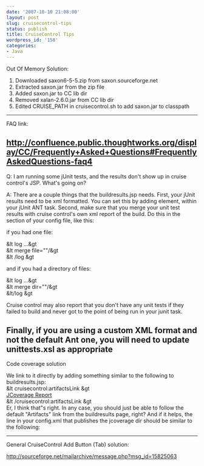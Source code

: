 ```yaml
---
date: '2007-10-10 21:08:00'
layout: post
slug: cruisecontrol-tips
status: publish
title: CruiseControl Tips
wordpress_id: '158'
categories:
- Java
---
```


Out Of Memory Solution:  
  
1. Downloaded saxon6-5-5.zip from saxon.sourceforge.net  
2. Extracted saxon.jar from the zip file  
3. Added saxon.jar to CC lib dir  
4. Removed xalan-2.6.0.jar from CC lib dir  
5. Edited CRUISE_PATH in cruisecontrol.sh to add saxon.jar to classpath  
-----------------------------------------------------------------------------------------------------  
FAQ link:  
  
http://confluence.public.thoughtworks.org/display/CC/Frequently+Asked+Questions#FrequentlyAskedQuestions-faq4  
-----------------------------------------------------------------------------------------  
  
Q: I am running some jUnit tests, and the results don't show up in cruise control's JSP. What's going on?  
  
A: There are a couple things that the buildresults.jsp needs. First, your jUnit results need to be xml formatted. You can set this by adding  element, within your jUnit ANT task. Second, make sure that you merge your unit test results with cruise control's own xml report of the build. Do this in the  section of your config file, like this:  
  
if you had one file:  
  
&lt log ...&gt  
   &lt merge file=""/&gt  
&lt /log &gt  
  
and if you had a directory of files:  
  
&lt log ...&gt  
   &lt merge dir=""/&gt  
&lt/log &gt  
  
Cruise control may also report that you don't have any unit tests if they failed to build and never got to the point of being run in your junit task.  
  
Finally, if you are using a custom XML format and not the default Ant one, you will need to update unittests.xsl as appropriate  
------------------------------------------------------------------------------------------  
Code coverage solution  
  
We link to it directly by adding something similar to the following to buildresults.jsp:  
&lt cruisecontrol:artifactsLink &gt  
 [JCoverage Report](../jcoverage)  
&lt /cruisecontrol:artifactsLink &gt  
Er, I think that"s right. In any case, you should just be able to follow the default "Artifacts" link from the buildresults page, right? And if it helps, the line in your config.xml that publishes the jcoverage dir should be similar to the following:   
  
-----------------------------------------------------------------------------------------------------  
General CruiseControl Add Button (Tab) solution:  
  
http://sourceforge.net/mailarchive/message.php?msg_id=15825063
